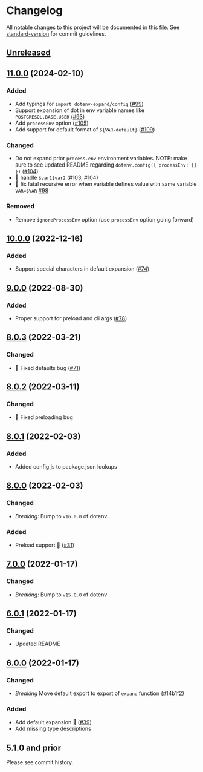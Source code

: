# Changelog

All notable changes to this project will be documented in this file. See [standard-version](https://github.com/conventional-changelog/standard-version) for commit guidelines.

## [Unreleased](https://github.com/motdotla/dotenv-expand/compare/v11.0.0...master)

## [11.0.0](https://github.com/motdotla/dotenv-expand/compare/v10.0.0...v11.0.0) (2024-02-10)

### Added

- Add typings for `import dotenv-expand/config` ([#99](https://github.com/motdotla/dotenv-expand/pull/99))
- Support expansion of dot in env variable names like `POSTGRESQL.BASE.USER` ([#93](https://github.com/motdotla/dotenv-expand/pull/93))
- Add `processEnv` option ([#105](https://github.com/motdotla/dotenv-expand/pull/105))
- Add support for default format of `${VAR-default}` ([#109](https://github.com/motdotla/dotenv-expand/pull/109))

### Changed

- Do not expand prior `process.env` environment variables. NOTE: make sure to see updated README regarding `dotenv.config({ processEnv: {} })` ([#104](https://github.com/motdotla/dotenv-expand/pull/104))
- 🐞 handle `$var1$var2` ([#103](https://github.com/motdotla/dotenv-expand/issues/103), [#104](https://github.com/motdotla/dotenv-expand/pull/104))
- 🐞 fix fatal recursive error when variable defines value with same variable `VAR=$VAR` [#98](https://github.com/motdotla/dotenv-expand/issues/98)

### Removed

- Remove `ignoreProcessEnv` option (use `processEnv` option going forward)

## [10.0.0](https://github.com/motdotla/dotenv-expand/compare/v9.0.0...v10.0.0) (2022-12-16)

### Added

- Support special characters in default expansion ([#74](https://github.com/motdotla/dotenv-expand/pull/74))

## [9.0.0](https://github.com/motdotla/dotenv-expand/compare/v8.0.3...v9.0.0) (2022-08-30)

### Added

- Proper support for preload and cli args ([#78](https://github.com/motdotla/dotenv-expand/pull/78))

## [8.0.3](https://github.com/motdotla/dotenv-expand/compare/v8.0.2...v8.0.3) (2022-03-21)

### Changed

- 🐞 Fixed defaults bug ([#71](https://github.com/motdotla/dotenv-expand/pull/71))

## [8.0.2](https://github.com/motdotla/dotenv-expand/compare/v8.0.1...v8.0.2) (2022-03-11)

### Changed

- 🐞 Fixed preloading bug

## [8.0.1](https://github.com/motdotla/dotenv-expand/compare/v8.0.0...v8.0.1) (2022-02-03)

### Added

- Added config.js to package.json lookups

## [8.0.0](https://github.com/motdotla/dotenv-expand/compare/v7.0.0...v8.0.0) (2022-02-03)

### Changed

- _Breaking:_ Bump to `v16.0.0` of dotenv

### Added

- Preload support 🎉 ([#31](https://github.com/motdotla/dotenv-expand/pull/31))

## [7.0.0](https://github.com/motdotla/dotenv-expand/compare/v6.0.1...v7.0.0) (2022-01-17)

### Changed

- _Breaking:_ Bump to `v15.0.0` of dotenv

## [6.0.1](https://github.com/motdotla/dotenv-expand/compare/v6.0.0...v6.0.1) (2022-01-17)

### Changed

- Updated README

## [6.0.0](https://github.com/motdotla/dotenv-expand/compare/v5.1.0...v6.0.0) (2022-01-17)

### Changed

- _Breaking_ Move default export to export of `expand` function ([#14b1f2](https://github.com/motdotla/dotenv-expand/commit/14b1f28f608bc73450dca8c5aaf3a1e4f65e09ca))

### Added

- Add default expansion 🎉 ([#39](https://github.com/motdotla/dotenv-expand/pull/39))
- Add missing type descriptions

## 5.1.0 and prior

Please see commit history.




